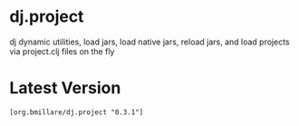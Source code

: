dj.project
==========

dj dynamic utilities, load jars, load native jars, reload jars, and load projects via project.clj files on the fly

# Latest Version

```[org.bmillare/dj.project "0.3.1"]```
